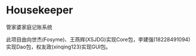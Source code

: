# Housekeeper
管家婆家庭记账系统

此项目由向世杰(Fosyme)、王燕辉(XSJDG)实现Core包，李建强(18228491094)实现Dao包，权友政(xinqing123)实现GUI包。

